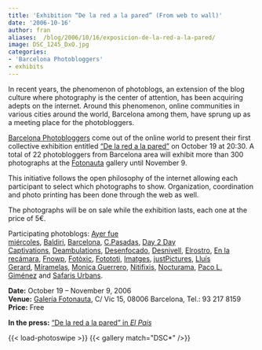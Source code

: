 ```yaml
---
title: 'Exhibition “De la red a la pared” (From web to wall)'
date: '2006-10-16'
author: fran
aliases:  /blog/2006/10/16/exposicion-de-la-red-a-la-pared/
image: DSC_1245_DxO.jpg
categories:
- 'Barcelona Photobloggers'
- exhibits
---
```


In recent years, the phenomenon of photoblogs, an extension of the blog culture where photography is the center of attention, has been acquiring adepts on the internet. Around this phenomenon, online communities in various cities around the world, Barcelona among them, have sprung up as a meeting place for the photobloggers.

[Barcelona Photobloggers](http://barcelonaphotobloggers.org/) come out of the online world to present their first collective exhibition entitled [“De la red a la pared”](http://web.mac.com/santiagogarces/iWeb/fotonautaesp/exposiciones/B6DFE02E-5489-4D82-834E-0189286E691C.html) on October 19 at 20:30. A total of 22 photobloggers from Barcelona area will exhibit more than 300 photographs at the [Fotonauta](http://www.fotonauta.com/) gallery until November 9.

This initiative follows the open philosophy of the internet allowing each participant to select which photographs to show. Organization, coordination and photo printing has been done through the web as well.

The photographs will be on sale while the exhibition lasts, each one at the price of 5€.

Participating photoblogs: [Ayer fue miércoles](http://www.ayerfuemiercoles.com/), [Baldiri](http://www.baldiri.net/), [Barcelona](http://barcelona.visualblogging.com/), [C.Pasadas](http://www.fotocpasadas.blogspot.com/), [Day 2 Day Captivations](http://sebastian.yepes.in/), [Deambulations](http://papalimbo.my-expressions.com/), [Desenfocado](http://www.desenfocado.com/), [Desnivell](http://www.desnivell.com/), [Elrostro](http://www.elrostro.com/), [En la recámara](http://www.enlarecamara.com/), [Fnowp](http://www.fnowp.blogspot.com/), [Fotòxic](http://www.fotoxic.org/), [Fotototi](http://www.fotototi.blogspot.com/), [Imatges](http://www.imatges.net/), [justPictures](http://justpictures.inhubi.com/), [Lluís Gerard](http://www.lluisgerard.com/), [Míramelas](http://www.miramela.com/fotoblog/), [Monica Guerrero](http://monica-guerrero.blogspot.com/), [Nitifixis](http://www.nitifixis.com/), [Nocturama](http://www.marceloaurelio.com/nocturama/), [Paco L. Giménez](http://pacolopez.blogspot.com/) and [Safaris Urbans](http://safarisurbans.blogspot.com/).

**Date:** October 19 – November 9, 2006  
**Venue:** [Galería Fotonauta](http://www.fotonauta.com/), C/ Vic 15, 08006 Barcelona, Tel.: 93 217 8159  
**Price:** Free

**In the press:** [“De la red a la pared” in _El País_](/blog/2006/10/19/de-la-red-a-la-pared-en-el-pais/)

{{< load-photoswipe >}}
{{< gallery match="DSC*" />}}